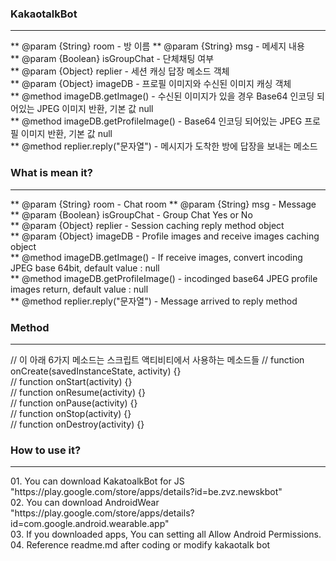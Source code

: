 <h3>KakaotalkBot</h3><hr>
** @param {String} room - 방 이름
** @param {String} msg - 메세지 내용<br>
** @param {Boolean} isGroupChat - 단체채팅 여부<br>
** @param {Object} replier - 세션 캐싱 답장 메소드 객체<br>
** @param {Object} imageDB - 프로필 이미지와 수신된 이미지 캐싱 객체<br>
** @method imageDB.getImage() - 수신된 이미지가 있을 경우 Base64 인코딩 되어있는 JPEG 이미지 반환, 기본 값 null<br>
** @method imageDB.getProfileImage() - Base64 인코딩 되어있는 JPEG 프로필 이미지 반환, 기본 값 null<br>
** @method replier.reply("문자열") - 메시지가 도착한 방에 답장을 보내는 메소드
<h3>What is mean it?</h3><hr>
** @param {String} room - Chat room
** @param {String} msg - Message<br>
** @param {Boolean} isGroupChat - Group Chat Yes or No<br>
** @param {Object} replier - Session caching reply method object<br>
** @param {Object} imageDB - Profile images and receive images caching object <br>
** @method imageDB.getImage() - If receive images, convert incoding JPEG base 64bit, default value : null<br>
** @method imageDB.getProfileImage() - incodinged base64 JPEG profile images return, default value : null<br> 
** @method replier.reply("문자열") - Message arrived to reply method
<h3>Method</h3><hr> 
// 이 아래 6가지 메소드는 스크립트 액티비티에서 사용하는 메소드들
// function onCreate(savedInstanceState, activity) {}<br>
// function onStart(activity) {}<br>
// function onResume(activity) {}<br>
// function onPause(activity) {}<br>
// function onStop(activity) {}<br>
// function onDestroy(activity) {}
<h3>How to use it?</h3><hr>
01. You can download KakatoalkBot for JS "https://play.google.com/store/apps/details?id=be.zvz.newskbot"<br>
02. You can download AndroidWear "https://play.google.com/store/apps/details?id=com.google.android.wearable.app"<br>
03. If you downloaded apps, You can setting all Allow Android Permissions.<br>
04. Reference readme.md after coding or modify kakaotalk bot